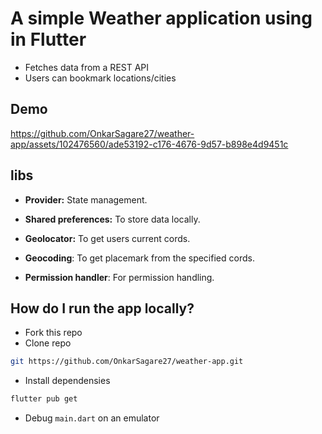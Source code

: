 # A simple Weather application using in Flutter

- Fetches data from a REST API
- Users can bookmark locations/cities

## Demo


https://github.com/OnkarSagare27/weather-app/assets/102476560/ade53192-c176-4676-9d57-b898e4d9451c


## libs

- **Provider:** State management.

- **Shared preferences:** To store data locally.

- **Geolocator:** To get users current cords.

- **Geocoding**: To get placemark from the specified cords.

- **Permission handler**: For permission handling.

## How do I run the app locally?
- Fork this repo
- Clone repo
```sh
git https://github.com/OnkarSagare27/weather-app.git
```
- Install dependensies
```sh
flutter pub get
```
- Debug ``main.dart`` on an emulator